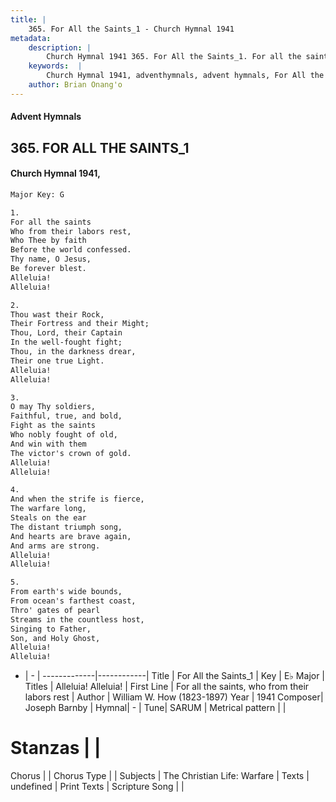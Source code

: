```yaml
---
title: |
    365. For All the Saints_1 - Church Hymnal 1941
metadata:
    description: |
        Church Hymnal 1941 365. For All the Saints_1. For all the saints Who from their labors rest, Who Thee by faith Before the world confessed. Thy name, O Jesus, Be forever blest. Alleluia! Alleluia! 
    keywords:  |
        Church Hymnal 1941, adventhymnals, advent hymnals, For All the Saints_1, For all the saints, who from their labors rest. Alleluia! Alleluia!
    author: Brian Onang'o
---
```


#### Advent Hymnals
## 365. FOR ALL THE SAINTS_1
####  Church Hymnal 1941,

```txt
Major Key: G

1.
For all the saints
Who from their labors rest,
Who Thee by faith
Before the world confessed.
Thy name, O Jesus,
Be forever blest.
Alleluia!
Alleluia!

2.
Thou wast their Rock,
Their Fortress and their Might;
Thou, Lord, their Captain
In the well-fought fight;
Thou, in the darkness drear,
Their one true Light.
Alleluia!
Alleluia!

3.
O may Thy soldiers,
Faithful, true, and bold,
Fight as the saints
Who nobly fought of old,
And win with them
The victor's crown of gold.
Alleluia!
Alleluia!

4.
And when the strife is fierce,
The warfare long,
Steals on the ear
The distant triumph song,
And hearts are brave again,
And arms are strong.
Alleluia!
Alleluia!

5.
From earth's wide bounds,
From ocean's farthest coast,
Thro' gates of pearl
Streams in the countless host,
Singing to Father,
Son, and Holy Ghost,
Alleluia!
Alleluia!

```

- |   -  |
-------------|------------|
Title | For All the Saints_1 |
Key | E♭ Major |
Titles | Alleluia! Alleluia! |
First Line | For all the saints, who from their labors rest |
Author | William W. How (1823-1897)
Year | 1941
Composer| Joseph Barnby |
Hymnal|  - |
Tune| SARUM |
Metrical pattern | |
# Stanzas |  |
Chorus |  |
Chorus Type |  |
Subjects | The Christian Life: Warfare |
Texts | undefined |
Print Texts | 
Scripture Song |  |
    
